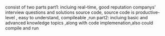 consist of two parts
 part1: incluing real-time, good reputation companys' interview questions and solutions source code, source code is productive-level , easy to understand, compileable ,run
 part2: incluing basic and advanced knowledge topics ,along with code implemenation,also could compile and run
 
